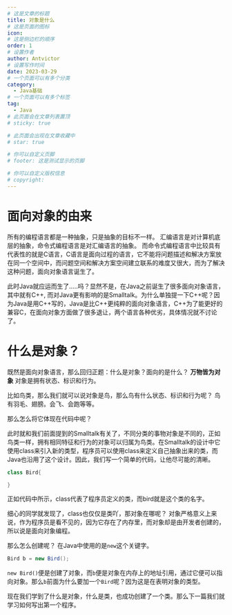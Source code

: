 ```yaml
---
# 这是文章的标题
title: 对象是什么
# 这是页面的图标
icon: 
# 这是侧边栏的顺序
order: 1
# 设置作者
author: Antvictor
# 设置写作时间
date: 2023-03-29
# 一个页面可以有多个分类
category:
  - Java基础
# 一个页面可以有多个标签
tag:
  - Java
# 此页面会在文章列表置顶
# sticky: true

# 此页面会出现在文章收藏中
# star: true

# 你可以自定义页脚
# footer: 这是测试显示的页脚

# 你可以自定义版权信息
# copyright: 
---
```

# 面向对象的由来
所有的编程语言都是一种抽象，只是抽象的目标不一样。
汇编语言是对计算机底层的抽象，命令式编程语言是对汇编语言的抽象。
而命令式编程语言中比较具有代表性的就是C语言，C语言是面向过程的语言，它不能将问题描述和解决方案放在同一个空间中，而问题空间和解决方案空间建立联系的难度又很大，而为了解决这种问题，面向对象语言诞生了。



此时Java就应运而生了.....吗？显然不是，在Java之前诞生了很多面向对象语言，其中就有C++, 而对Java更有影响的是Smalltalk。为什么单独提一下C++呢？因为Java是用C++写的，Java是比C++更纯粹的面向对象语言，C++为了能更好的兼容C，在面向对象方面做了很多退让，两个语言各种优劣，具体情况就不讨论了。

# 什么是对象？
既然是面向对象语言，那么回归正题：什么是对象？面向的是什么？
**万物皆为对象**
对象是拥有状态、标识和行为。

比如鸟类，那么我们就可以说对象是鸟，那么鸟有什么状态、标识和行为呢？
鸟有羽毛、翅膀。会飞、会跑等等。

那么怎么将它体现在代码中呢？

此时就和我们前面提到的Smalltalk有关了，不同分类的事物对象是不同的，正如鸟类一样，拥有相同特征和行为的对象可以归属为鸟类。在Smalltalk的设计中它使用class来引入新的类型，程序员可以使用class来定义自己抽象出来的类，而Java也沿用了这个设计。因此，我们写一个简单的代码，让他尽可能的清晰。

```java
class Bird{

}
```

正如代码中所示，class代表了程序员定义的类，而bird就是这个类的名字。

细心的同学就发现了，class也仅仅是类吖，那对象在哪呢？
对象严格意义上来说，作为程序员是看不见的，因为它存在了内存里，而对象却是由开发者创建的，所以说是面向对象编程。

那么怎么创建呢？ 在Java中使用的是`new`这个关键字。

```java
Bird b = new Bird();
```

`new Bird()`便是创建了对象，而`b`便是对象在内存上的地址引用，通过它便可以指向对象。那么`b`前面为什么要加一个`Bird`呢？因为这是在表明对象的类型。

现在我们学到了什么是对象，什么是类，也成功创建了一个类。那么下一篇我们就学习如何写出第一个程序。
